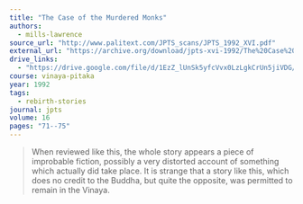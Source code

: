 ```yaml
---
title: "The Case of the Murdered Monks"
authors:
  - mills-lawrence
source_url: "http://www.palitext.com/JPTS_scans/JPTS_1992_XVI.pdf"
external_url: "https://archive.org/download/jpts-xvi-1992/The%20Case%20of%20the%20Murdered%20Monks%20-%20Laurence%20Mills_text.pdf"
drive_links:
  - "https://drive.google.com/file/d/1EzZ_lUnSk5yfcVvx0LzLgkCrUn5jiVDG/view?usp=drivesdk"
course: vinaya-pitaka
year: 1992
tags:
  - rebirth-stories
journal: jpts
volume: 16
pages: "71--75"
---
```


> When reviewed like this, the whole story appears a piece of improbable fiction, possibly a very distorted account of something which actually did take place. It is strange that a story like this, which does no credit to the Buddha, but quite the opposite, was permitted to remain in the Vinaya.

